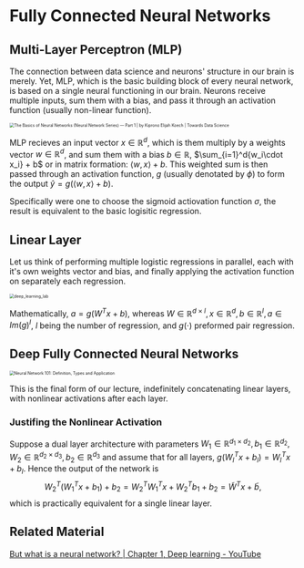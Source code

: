 # Fully Connected Neural Networks

## Multi-Layer Perceptron (MLP)

The connection between data science and neurons' structure in our brain is merely. Yet, MLP, which is the basic building block of every neural network, is based on a single neural functioning in our brain. Neurons receive multiple inputs, sum them with a bias, and pass it through an activation function (usually non-linear function).

<img src="https://miro.medium.com/v2/resize:fit:1358/1*qQPpdtR0r1APiEfTqN74aA.png" alt="The Basics of Neural Networks (Neural Network Series) — Part 1 | by Kiprono  Elijah Koech | Towards Data Science" style="zoom:50%;" />

MLP recieves an input vector $x\in\mathbb{R}^d$, which is them multiply by a weights vector  $w\in\mathbb{R}^d$, and sum them with a bias $b\in\mathbb{R}$, $\sum_{i=1}^d{w_i\cdot x_i} + b$ or in matrix formation: $\langle w, x \rangle + b$. This weighted sum is then passed through an activation function, $g$ (usually denotated by $\phi$) to form the output $\hat{y} = g(\langle w,x \rangle + b)$.

Specifically were one to choose the sigmoid actiovation function $\sigma$, the result is equivalent to the basic logisitic regression.

## Linear Layer

Let us think of performing multiple logistic regressions in parallel, each with it's own weights vector and bias, and finally applying the activation function on separately each regression.

<img src="https://www.cs.rice.edu/~vo9/vislang/2017/notebooks/linear_layer.png" alt="deep_learning_lab" style="zoom:50%;" />

Mathematically, $a = g\left( W^Tx + b \right)$, whereas $W\in\mathbb{R}^{d\times l}, x\in\mathbb{R}^d, b\in\mathbb{R}^l, a\in Im(g)^l$, $l$ being the number of regression, and $g(\cdot)$​​ preformed pair regression.



## Deep Fully Connected Neural Networks

<img src="https://editor.analyticsvidhya.com/uploads/50492simple_neural_network_header.jpg" alt="Neural Network 101: Definition, Types and Application" style="zoom:50%;" />

This is the final form of our lecture, indefinitely concatenating linear layers, with nonlinear activations after each layer.

### Justifing the Nonlinear Activation

Suppose a dual layer architecture with parameters $W_1\in\mathbb{R}^{d_1\times d_2}, b_1\in\mathbb{R}^{d_2}, W_2\in\mathbb{R}^{d_2\times d_3}, b_2\in\mathbb{R}^{d_3}$ and assume that for all layers, $g\left( W_l^Tx + b_l \right) = W_l^Tx + b_l$. Hence the output of the network is
$$
W_2^T\left(W_1^Tx+b_1\right)+b_2=W_2^TW_1^Tx+W_2^Tb_1+b_2=\tilde{W}^Tx+\tilde{b},
$$
 which is practically equivalent for a single linear layer.

## Related Material

[But what is a neural network? | Chapter 1, Deep learning - YouTube](https://www.youtube.com/watch?v=aircAruvnKk&ab_channel=3Blue1Brown)
